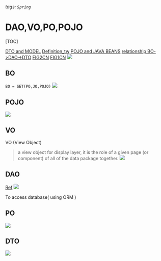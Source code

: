 ###### tags: `Spring`
# DAO,VO,PO,POJO
[TOC]

[DTO and MODEL](https://opensilex.github.io/docs-community-dev/webService.html)
[Definition_tw](https://hackmd.io/@MonsterLee/HJyAdgRBB)
[POJO and JAVA BEANS](https://www.geeksforgeeks.org/pojo-vs-java-beans/)
[relationship BO->DAO->DTO](https://blog.devgenius.io/dissecting-the-dto-pattern-ac3e54d0e4c8)
[FIG2CN](https://ujoy.net/topics/3070465)
[FIG1CN](https://reurl.cc/qmeqOp)
![](https://i.imgur.com/GlgHsa2.png)

## BO
`BO = SET(PO,JO,POJO)`
![](https://i.imgur.com/55MFXG8.png) 


## POJO
![](https://i.imgur.com/yfdOrVS.png)

## VO 

VO (View Object)
> a view object for display layer, it is the role of a given page (or component) of all of the data package together.
![](https://i.imgur.com/1T4uZul.png)

## DAO

[Ref](https://www.baeldung.com/java-dao-pattern)
![](https://i.imgur.com/ECQ6T6W.png)


To access database( using ORM )

## PO
![](https://i.imgur.com/F9gkTNW.png)


## DTO

![](https://i.imgur.com/b9ZrZbi.png)
